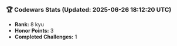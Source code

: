 ### 🏆 Codewars Stats (Updated: 2025-06-26 18:12:20 UTC)

- **Rank:** 8 kyu
- **Honor Points:** 3
- **Completed Challenges:** 1
